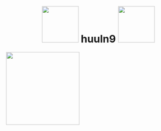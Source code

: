 <h1 align="center">
    <img src="https://cdn.dribbble.com/users/1003944/screenshots/14561765/among_us_run_dribbble.gif" width="100px">
    huuln9
    <img src="https://64.media.tumblr.com/tumblr_maxclot2R71qg6rkio1_500.gifv" width="100px"></h1>

<img src="https://fiverr-res.cloudinary.com/images/t_main1,q_auto,f_auto,q_auto,f_auto/attachments/delivery/asset/190f10cafb9836123a6757d583746096-1607512905/Attachment_1607512865/create-personalized-among-us-gif-and-png-for-you.gif" width="200px">

<p style="display:flex; justify-content: space-between">
	<a href="https://github.com/huuln9">
		<img alt="" src="https://github-readme-stats.vercel.app/api?username=huuln9&show_icons=true&count_private=true&theme=merko&hide_border=true&bg_color=0D1117" />
	</a>
	<a href="https://github.com/huuln9">
		<img alt="" src="https://github-readme-stats.vercel.app/api/top-langs/?username=huuln9&langs_count=8&count_private=true&layout=compact&theme=merko&hide_border=true&bg_color=0D1117" />
	</a>
</p>

